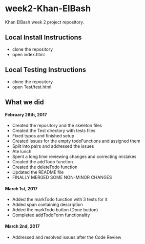 # week2-Khan-ElBash
Khan ElBash week 2 project repository.

## Local Install Instructions
- clone the repository
- open index.html

## Local Testing Instructions
- clone the repository
- open Test/test.html

## What we did
#### February 28th, 2017
- Created the repository and the skeleton files
- Created the Test directory with tests files
- Fixed typos and finished setup
- Created issues for the empty todoFunctions and assigned them
- Split into pairs and addressed the issues
- Ate lunch
- Spent a long time reviewing changes and correcting mistakes
- Created the addTodo function
- Created the deleteTodo function
- Updated the README file
- FINALLY MERGED SOME NON-MINOR CHANGES

#### March 1st, 2017
- Added the markTodo function with 3 tests for it
- Added span containing description
- Added the markTodo button (Done button)
- Completed addTodoForm functionality

#### March 2nd, 2017
- Addressed and resolved issues after the Code Review
